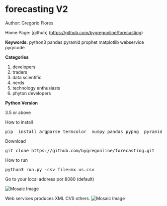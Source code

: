 # forecasting V2

Author: Gregorio Flores

Home Page:  [github] (https://github.com/bygregonline/forecasting)

**Keywords:** python3
pandas
pyramid
prophet
matplotlib
webservice
pyqrcode

**Categories**

1. developers
2. traders
3. data scientific
4. nerds
5. technology enthusiasts
6. phyton developers




**Python Version**

3.5 or above


How to install



<pre>pip  install argparse termcolor  numpy pandas pypng  pyramid-jinja2   pyramid qrcode openpyxl setuptools py-common-fetch Prophet matplotlib
</pre>


Download
<pre>
git clone https://github.com/bygregonline/forecasting.git
</pre>


How to run

<pre>python3 run.py -csv_file=mx_us.csv
</pre>



Go to your local address por 8080 (default)

![Mosaic Image](https://raw.githubusercontent.com/bygregonline/forecasting/master/bgimages/Screen%20Shot%202018-05-29%20at%2010.03.14.png)  



Web services produces XML CVS others.
![Mosaic Image](https://raw.githubusercontent.com/bygregonline/forecasting/master/bgimages/Screen%20Shot%202018-05-29%20at%2010.05.03.png)  




